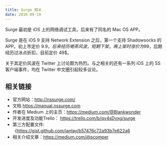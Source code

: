 ```yaml
---
title: Surge 相关
date: 2016-09-19
---
```


Surge 最初是 iOS 上的网络调试工具，后来有了同名的 Mac OS APP。

Surge 是在 iOS 9 支持 Network Extension 之后，第一个支持 Shadowsocks
的 APP。初上市定价 9.9$，后来经历喝茶风波，短期下架，再上架时涨价为
99$，后期经历过冰点折扣，目前定价 49$。

关于其定价风波在 Twitter 上讨论颇为热烈。与之相关的还有一系列 iOS 上的 SS
客户端事件，均在 Twitter 中文圈引起较多议论。

## 相关链接
- 官方网站：<http://nssurge.com/>
- 文档 <https://manual.nssurge.com>
- 作者在 Medium 上的主页：<https://medium.com/@Blankwonder>
- 开发进度及功能Trello： <https://trello.com/b/qy4sDvxg/surge>
- 第三方配置文件: 《<https://gist.github.com/janlay/b57476c72a93b7e622a6>
- 相关介绍文章：<https://medium.com/@scomper>
